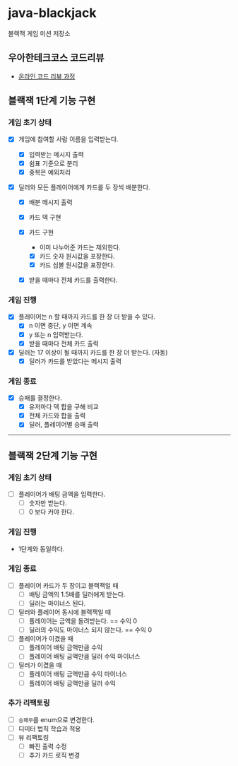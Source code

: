# java-blackjack
블랙잭 게임 미션 저장소

## 우아한테크코스 코드리뷰
* [온라인 코드 리뷰 과정](https://github.com/woowacourse/woowacourse-docs/blob/master/maincourse/README.md)



## 블랙잭 1단계 기능 구현

### 게임 초기 상태

- [x] 게임에 참여할 사람 이름을 입력받는다.
  - [x] 입력받는 메시지 출력
   - [x] 쉼표 기준으로 분리
   - [x] 중복은 예외처리

- [x] 딜러와 모든 플레이어에게 카드를 두 장씩 배분한다.

  - [x] 배분 메시지 출력

  - [x] 카드 덱 구현

  - [x] 카드 구현

    - 이미 나누어준 카드는 제외한다.

    - [x] 카드 숫자 원시값을 포장한다.
    - [x] 카드 심볼 원시값을 포장한다.

  - [x] 받을 때마다 전체 카드를 출력한다.

### 게임 진행

- [x] 플레이어는 n 할 때까지 카드를 한 장 더 받을 수 있다.
  - [x] n 이면 중단, y 이면 계속
  - [x] y 또는 n 입력받는다.
  - [x] 받을 때마다 전체 카드 출력
- [x] 딜러는 17 이상이 될 때까지 카드를 한 장 더 받는다. (자동)
  - [x] 딜러가 카드를 받았다는 메시지 출력

### 게임 종료

- [x] 승패를 결정한다.
  - [x] 유저마다 덱 합을 구해 비교
  - [x] 전체 카드와 합을 출력
  - [x] 딜러, 플레이어별 승패 출력
---
  
## 블랙잭 2단계 기능 구현
### 게임 초기 상태
- [ ] 플레이어가 배팅 금액을 입력한다. 
  - [ ] 숫자만 받는다.
  - [ ] 0 보다 커야 한다.
### 게임 진행
- 1단계와 동일하다.
### 게임 종료
- [ ] 플레이어 카드가 두 장이고 블랙잭일 때
  - [ ] 배팅 금액의 1.5배를 딜러에게 받는다.
  - [ ] 딜러는 마이너스 된다.
- [ ] 딜러와 플레이어 동시에 블랙잭일 때 
  - [ ] 플레이어는 금액을 돌려받는다. == 수익 0
  - [ ] 딜러의 수익도 마이너스 되지 않는다. == 수익 0
- [ ] 플레이어가 이겼을 때
  - [ ] 플레이어 배팅 금액만큼 수익
  - [ ] 플레이어 배팅 금액만큼 딜러 수익 마이너스
- [ ] 딜러가 이겼을 때
  - [ ] 플레이어 배팅 금액만큼 수익 마이너스
  - [ ] 플레이어 배팅 금액만큼 딜러 수익
### 추가 리팩토링
- [ ] `승패무`를 enum으로 변경한다.
- [ ] 디미터 법칙 학습과 적용
- [ ] 뷰 리팩토링
  - [ ] 빠진 출력 수정
  - [ ] 추가 카드 로직 변경
